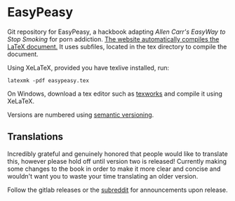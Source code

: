 # EasyPeasy

Git repository for EasyPeasy, a hackbook adapting *Allen Carr's EasyWay to Stop Smoking* for porn addiction. [The website automatically compiles the LaTeX document.](https://pmohackbook.org) It uses subfiles, located in the tex directory to compile the document.

Using XeLaTeX, provided you have texlive installed, run:

```
latexmk -pdf easypeasy.tex
```

On Windows, download a tex editor such as [texworks](https://www.tug.org/texworks/) and compile it using XeLaTeX.

Versions are numbered using [semantic versioning](https://semver.org).

## Translations

Incredibly grateful and genuinely honored that people would like to translate this, however please hold off until version two is released! Currently making some changes to the book in order to make it more clear and concise and wouldn't want you to waste your time translating an older version.

Follow the gitlab releases or the [subreddit](https://reddit.com/r/pmohackbook) for announcements upon release.